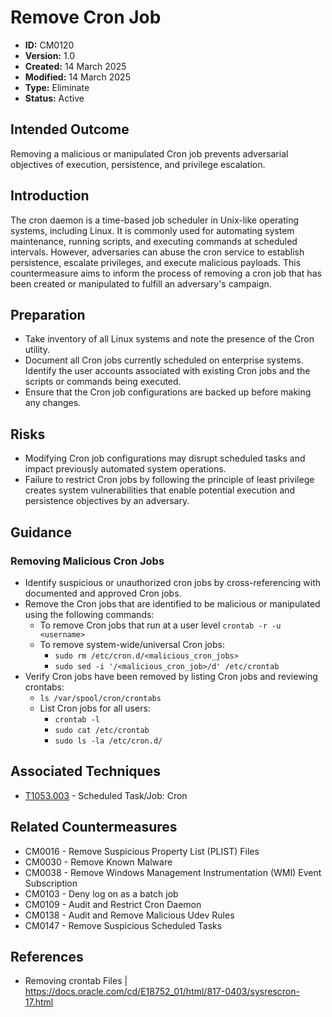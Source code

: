 # Remove Cron Job

* **ID:** CM0120
* **Version:** 1.0
* **Created:** 14 March 2025
* **Modified:** 14 March 2025
* **Type:** Eliminate
* **Status:** Active

## Intended Outcome

Removing a malicious or manipulated Cron job prevents adversarial objectives of execution, persistence, and privilege escalation.

## Introduction

The cron daemon is a time-based job scheduler in Unix-like operating systems, including Linux. It is commonly used for automating system maintenance, running scripts, and executing commands at scheduled intervals. However, adversaries can abuse the cron service to establish persistence, escalate privileges, and execute malicious payloads. This countermeasure aims to inform the process of removing a cron job that has been created or manipulated to fulfill an adversary's campaign.

## Preparation

- Take inventory of all Linux systems and note the presence of the Cron utility.
- Document all Cron jobs currently scheduled on enterprise systems. Identify the user accounts associated with existing Cron jobs and the scripts or commands being executed.
- Ensure that the Cron job configurations are backed up before making any changes.

## Risks

- Modifying Cron job configurations may disrupt scheduled tasks and impact previously automated system operations. 
- Failure to restrict Cron jobs by following the principle of least privilege creates system vulnerabilities that enable potential execution and persistence objectives by an adversary.

## Guidance

### Removing Malicious Cron Jobs

- Identify suspicious or unauthorized cron jobs by cross-referencing with documented and approved Cron jobs.
- Remove the Cron jobs that are identified to be malicious or manipulated using the following commands:
	- To remove Cron jobs that run at a user level `crontab -r -u <username>`
	- To remove system-wide/universal Cron jobs:
		- `sudo rm /etc/cron.d/<malicious_cron_jobs>`
		- `sudo sed -i '/<malicious_cron_job>/d' /etc/crontab`
- Verify Cron jobs have been removed by listing Cron jobs and reviewing crontabs:
	- `ls /var/spool/cron/crontabs`
	- List Cron jobs for all users:
		- `crontab -l`
		- `sudo cat /etc/crontab`
		- `sudo ls -la /etc/cron.d/`

## Associated Techniques

- [T1053.003](https://attack.mitre.org/techniques/T1053/003/) - Scheduled Task/Job: Cron

## Related Countermeasures

- CM0016 - Remove Suspicious Property List (PLIST) Files
- CM0030 - Remove Known Malware
- CM0038 - Remove Windows Management Instrumentation (WMI) Event Subscription
- CM0103 - Deny log on as a batch job
- CM0109 - Audit and Restrict Cron Daemon
- CM0138 - Audit and Remove Malicious Udev Rules
- CM0147 - Remove Suspicious Scheduled Tasks


## References

- Removing crontab Files | <https://docs.oracle.com/cd/E18752_01/html/817-0403/sysrescron-17.html>
